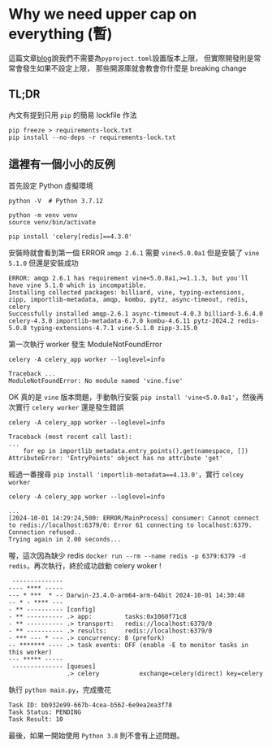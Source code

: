 # Why we need upper cap on everything (暫)

這篇文章[blog](https://iscinumpy.dev/post/bound-version-constraints/#pinning-the-python-version-is-special)說我們不需要為`pyproject.toml`設置版本上限，
但實際開發則是常常會發生如果不設定上限，
那些開源庫就會教會你什麼是 breaking change

## TL;DR

內文有提到只用 `pip` 的簡易 lockfile 作法
```shell
pip freeze > requirements-lock.txt
pip install --no-deps -r requirements-lock.txt
```

## 這裡有一個小小的反例

首先設定 Python 虛擬環境
```shell
python -V  # Python 3.7.12

python -m venv venv
source venv/bin/activate

pip install 'celery[redis]==4.3.0'
```

安裝時就會看到第一個 ERROR `amqp 2.6.1` 需要 `vine<5.0.0a1` 但是安裝了 `vine 5.1.0` 但還是安裝成功

```shell
ERROR: amqp 2.6.1 has requirement vine<5.0.0a1,>=1.1.3, but you'll have vine 5.1.0 which is incompatible.
Installing collected packages: billiard, vine, typing-extensions, zipp, importlib-metadata, amqp, kombu, pytz, async-timeout, redis, celery
Successfully installed amqp-2.6.1 async-timeout-4.0.3 billiard-3.6.4.0 celery-4.3.0 importlib-metadata-6.7.0 kombu-4.6.11 pytz-2024.2 redis-5.0.8 typing-extensions-4.7.1 vine-5.1.0 zipp-3.15.0
```

第一次執行 worker 發生 ModuleNotFoundError

```shell
celery -A celery_app worker --loglevel=info

Traceback ...
ModuleNotFoundError: No module named 'vine.five'
```

OK 真的是 `vine` 版本問題，手動執行安裝 `pip install 'vine<5.0.0a1'`，然後再次實行 `celery worker` 還是發生錯誤

```shell
celery -A celery_app worker --loglevel=info

Traceback (most recent call last):
...
    for ep in importlib_metadata.entry_points().get(namespace, [])
AttributeError: 'EntryPoints' object has no attribute 'get'
```

經過一番搜尋 `pip install 'importlib-metadata==4.13.0'`，實行 `celcey worker`

```shell
celery -A celery_app worker --loglevel=info

...
[2024-10-01 14:29:24,500: ERROR/MainProcess] consumer: Cannot connect to redis://localhost:6379/0: Error 61 connecting to localhost:6379. Connection refused..
Trying again in 2.00 seconds...
```

喔，這次因為缺少 redis `docker run --rm --name redis -p 6379:6379 -d redis`，再次執行，終於成功啟動 celery woker !

```shell
 --------------
---- **** ----- 
--- * ***  * -- Darwin-23.4.0-arm64-arm-64bit 2024-10-01 14:30:48
-- * - **** --- 
- ** ---------- [config]
- ** ---------- .> app:         tasks:0x1060f71c8
- ** ---------- .> transport:   redis://localhost:6379/0
- ** ---------- .> results:     redis://localhost:6379/0
- *** --- * --- .> concurrency: 8 (prefork)
-- ******* ---- .> task events: OFF (enable -E to monitor tasks in this worker)
--- ***** ----- 
 -------------- [queues]
                .> celery           exchange=celery(direct) key=celery
```

執行 `python main.py`，完成撒花
```
Task ID: bb932e99-667b-4cea-b562-6e9ea2ea3f78
Task Status: PENDING
Task Result: 10
```

最後，如果一開始使用 `Python 3.8` 則不會有上述問題。
